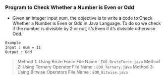 ### Program to Check Whether a Number is Even or Odd

- Given an integer input num, the objective is to write a code to Check Whether a Number is Even or Odd in Java Language. To do so we check if the number is divisible by 2 or not, it’s Even if it’s divisible otherwise Odd.

```bash
Example 
Input : num = 11
Output : Odd
```

> Method 1: Using Brute Force
File Name : `EOO_BruteForce.java`
> Method 2: Using Ternary Operator
File Name : `EOO_Ternary.java`
> Method 3: Using Bitwise Operators
File Name : `EOO_Bitwise.java`
